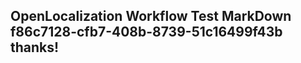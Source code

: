 <properties
ms.topic="hero-topic"
ms.test1="hero-topic"
ms.test2="test"/>

## OpenLocalization Workflow Test MarkDown f86c7128-cfb7-408b-8739-51c16499f43b thanks!

